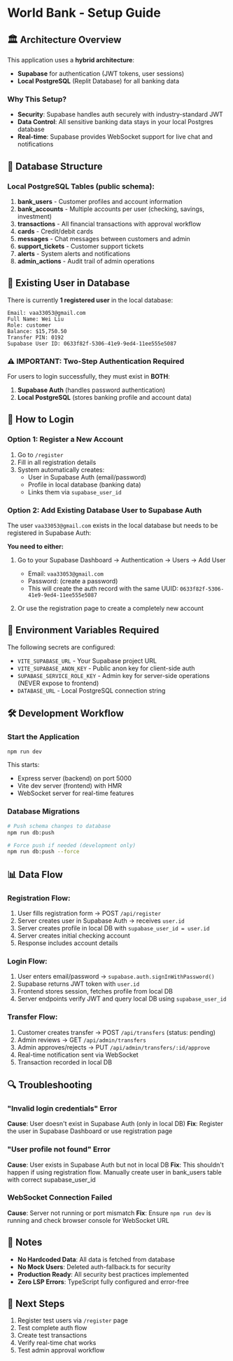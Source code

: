 # World Bank - Setup Guide

## 🏛️ Architecture Overview

This application uses a **hybrid architecture**:
- **Supabase** for authentication (JWT tokens, user sessions)
- **Local PostgreSQL** (Replit Database) for all banking data

### Why This Setup?
- **Security**: Supabase handles auth securely with industry-standard JWT
- **Data Control**: All sensitive banking data stays in your local Postgres database
- **Real-time**: Supabase provides WebSocket support for live chat and notifications

## 🔐 Database Structure

### Local PostgreSQL Tables (public schema):
1. **bank_users** - Customer profiles and account information
2. **bank_accounts** - Multiple accounts per user (checking, savings, investment)
3. **transactions** - All financial transactions with approval workflow
4. **cards** - Credit/debit cards
5. **messages** - Chat messages between customers and admin
6. **support_tickets** - Customer support tickets
7. **alerts** - System alerts and notifications
8. **admin_actions** - Audit trail of admin operations

## 👤 Existing User in Database

There is currently **1 registered user** in the local database:

```
Email: vaa33053@gmail.com
Full Name: Wei Liu
Role: customer
Balance: $15,750.50
Transfer PIN: 0192
Supabase User ID: 0633f82f-5306-41e9-9ed4-11ee555e5087
```

### ⚠️ IMPORTANT: Two-Step Authentication Required

For users to login successfully, they must exist in **BOTH**:

1. **Supabase Auth** (handles password authentication)
2. **Local PostgreSQL** (stores banking profile and account data)

## 🚀 How to Login

### Option 1: Register a New Account
1. Go to `/register`
2. Fill in all registration details
3. System automatically creates:
   - User in Supabase Auth (email/password)
   - Profile in local database (banking data)
   - Links them via `supabase_user_id`

### Option 2: Add Existing Database User to Supabase Auth

The user `vaa33053@gmail.com` exists in the local database but needs to be registered in Supabase Auth:

**You need to either:**
1. Go to your Supabase Dashboard → Authentication → Users → Add User
   - Email: `vaa33053@gmail.com`
   - Password: (create a password)
   - This will create the auth record with the same UUID: `0633f82f-5306-41e9-9ed4-11ee555e5087`

2. Or use the registration page to create a completely new account

## 🔧 Environment Variables Required

The following secrets are configured:
- `VITE_SUPABASE_URL` - Your Supabase project URL
- `VITE_SUPABASE_ANON_KEY` - Public anon key for client-side auth
- `SUPABASE_SERVICE_ROLE_KEY` - Admin key for server-side operations (NEVER expose to frontend)
- `DATABASE_URL` - Local PostgreSQL connection string

## 🛠️ Development Workflow

### Start the Application
```bash
npm run dev
```

This starts:
- Express server (backend) on port 5000
- Vite dev server (frontend) with HMR
- WebSocket server for real-time features

### Database Migrations
```bash
# Push schema changes to database
npm run db:push

# Force push if needed (development only)
npm run db:push --force
```

## 📊 Data Flow

### Registration Flow:
1. User fills registration form → POST `/api/register`
2. Server creates user in Supabase Auth → receives `user.id`
3. Server creates profile in local DB with `supabase_user_id = user.id`
4. Server creates initial checking account
5. Response includes account details

### Login Flow:
1. User enters email/password → `supabase.auth.signInWithPassword()`
2. Supabase returns JWT token with `user.id`
3. Frontend stores session, fetches profile from local DB
4. Server endpoints verify JWT and query local DB using `supabase_user_id`

### Transfer Flow:
1. Customer creates transfer → POST `/api/transfers` (status: pending)
2. Admin reviews → GET `/api/admin/transfers`
3. Admin approves/rejects → PUT `/api/admin/transfers/:id/approve`
4. Real-time notification sent via WebSocket
5. Transaction recorded in local DB

## 🔍 Troubleshooting

### "Invalid login credentials" Error
**Cause**: User doesn't exist in Supabase Auth (only in local DB)
**Fix**: Register the user in Supabase Dashboard or use registration page

### "User profile not found" Error
**Cause**: User exists in Supabase Auth but not in local DB
**Fix**: This shouldn't happen if using registration flow. Manually create user in bank_users table with correct supabase_user_id

### WebSocket Connection Failed
**Cause**: Server not running or port mismatch
**Fix**: Ensure `npm run dev` is running and check browser console for WebSocket URL

## 📝 Notes

- **No Hardcoded Data**: All data is fetched from database
- **No Mock Users**: Deleted auth-fallback.ts for security
- **Production Ready**: All security best practices implemented
- **Zero LSP Errors**: TypeScript fully configured and error-free

## 🎯 Next Steps

1. Register test users via `/register` page
2. Test complete auth flow
3. Create test transactions
4. Verify real-time chat works
5. Test admin approval workflow
